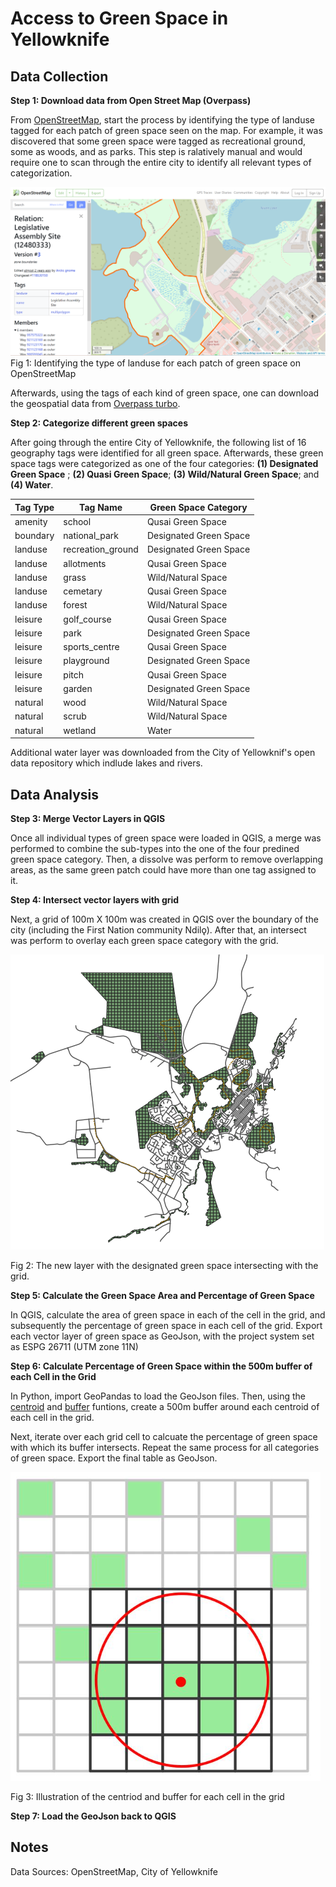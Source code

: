 # Access to Green Space in Yellowknife
## Data Collection
**Step 1: Download data from Open Street Map (Overpass)**

From [OpenStreetMap](https://www.openstreetmap.org/relation/12480333#map=16/62.4587/-114.3753), start the process by identifying the type of landuse tagged for each patch of green space seen on the map. For example, it was discovered that some green space were tagged as recreational ground, some as woods, and as parks. This step is ralatively manual and would require one to scan through the entire city to identify all relevant types of categorization.


![alt text](image.png)
Fig 1: Identifying the type of landuse for each patch of green space on OpenStreetMap

Afterwards, using the tags of each kind of green space, one can download the geospatial data from [Overpass turbo](https://overpass-turbo.eu/).

**Step 2: Categorize different green spaces**

After going through the entire City of Yellowknife, the following list of 16 geography tags were identified for all green space. Afterwards, these green space tags were categorized as one of the four categories: **(1) Designated Green Space** ; **(2) Quasi Green Space**; **(3) Wild/Natural Green Space**; and **(4) Water**. 

| Tag Type  | Tag Name | Green Space Category |
| ------------- | ------------- | ------------- |
| amenity  | school  | Qusai Green Space
| boundary  | national_park  | Designated Green Space
| landuse	| recreation_ground | Designated Green Space
| landuse	| allotments | Qusai Green Space
| landuse	| grass| Wild/Natural Space
| landuse  | cemetary  | Qusai Green Space
| landuse | forest  | Wild/Natural Space
| leisure  | golf_course  | Qusai Green Space
| leisure  | park  | Designated Green Space
| leisure  | sports_centre  | Qusai Green Space
| leisure  | playground  | Designated Green Space
| leisure | pitch | Qusai Green Space
| leisure  | garden  | Designated Green Space
| natural  | wood  | Wild/Natural Space
| natural  | scrub | Wild/Natural Space
| natural | wetland | Water

Additional water layer was downloaded from the City of Yellowknif's open data repository which indlude lakes and rivers. 

## Data Analysis

**Step 3: Merge Vector Layers in QGIS**

Once all individual types of green space were loaded in QGIS, a merge was performed to combine the sub-types into the one of the four predined green space category. Then, a dissolve was perform to remove overlapping areas, as the same green patch could have more than one tag assigned to it. 

**Step 4: Intersect vector layers with grid**

Next, a grid of 100m X 100m was created in QGIS over the boundary of the city (including the First Nation community Ndilǫ). After that, an intersect was perform to overlay each green space category with the grid. 

![alt text](image-4.png)

Fig 2: The new layer with the designated green space intersecting with the grid.

**Step 5: Calculate the Green Space Area and Percentage of Green Space**

In QGIS, calculate the area of green space in each of the cell in the grid, and subsequently the percentage of green space in each cell of the grid. Export each vector layer of green space as GeoJson, with the project system set as ESPG 26711 (UTM zone 11N)

**Step 6: Calculate Percentage of Green Space within the 500m buffer of each Cell in the Grid** 

In Python, import GeoPandas to load the GeoJson files. Then, using the [centroid](https://geopandas.org/en/stable/docs/reference/api/geopandas.GeoSeries.centroid.html) and [buffer](https://geopandas.org/en/stable/docs/reference/api/geopandas.GeoSeries.buffer.html) funtions, create a 500m buffer around each centroid of each cell in the grid.

Next, iterate over each grid cell to calcuate the percentage of green space with which its buffer intersects. Repeat the same process for all categories of green space. Export the final table as GeoJson.

![alt text](image-3.png)

Fig 3: Illustration of the centriod and buffer for each cell in the grid

**Step 7: Load the GeoJson back to QGIS**

## Notes
Data Sources: OpenStreetMap, City of Yellowknife